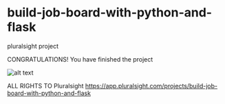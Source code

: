 # build-job-board-with-python-and-flask
pluralsight project

CONGRATULATIONS!
You have finished the project

![alt text](https://github.com/jotagectti/build-job-board-with-python-and-flask/donecheck.png?raw=true)

ALL RIGHTS TO Pluralsight https://app.pluralsight.com/projects/build-job-board-with-python-and-flask

